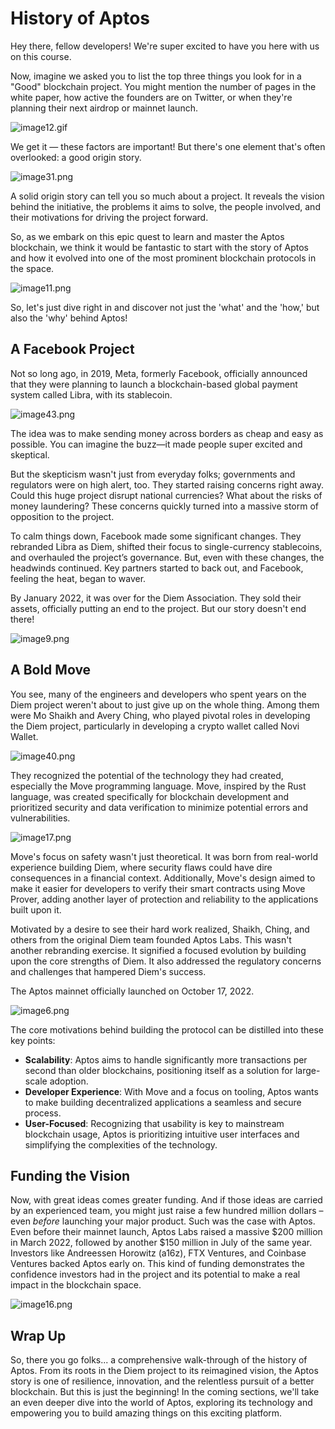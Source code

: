 # History of Aptos

Hey there, fellow developers! We're super excited to have you here with us on this course.

Now, imagine we asked you to list the top three things you look for in a "Good" blockchain project. You might mention the number of pages in the white paper, how active the founders are on Twitter, or when they're planning their next airdrop or mainnet launch.

![image12.gif](https://github.com/0xmetaschool/Learning-Projects/blob/main/assests_for_all/C1%20Introduction%20to%20Aptos/History%20of%20Aptos/image12.webp?raw=true)

We get it — these factors are important! But there's one element that's often overlooked: a good origin story.

![image31.png](https://github.com/0xmetaschool/Learning-Projects/blob/main/assests_for_all/C1%20Introduction%20to%20Aptos/History%20of%20Aptos/image31.webp?raw=true)

A solid origin story can tell you so much about a project. It reveals the vision behind the initiative, the problems it aims to solve, the people involved, and their motivations for driving the project forward.

So, as we embark on this epic quest to learn and master the Aptos blockchain, we think it would be fantastic to start with the story of Aptos and how it evolved into one of the most prominent blockchain protocols in the space.

![image11.png](https://github.com/0xmetaschool/Learning-Projects/blob/main/assests_for_all/C1%20Introduction%20to%20Aptos/History%20of%20Aptos/image11.webp?raw=true)

So, let's just dive right in and discover not just the 'what' and the 'how,' but also the 'why' behind Aptos!

## A Facebook Project

Not so long ago, in 2019, Meta, formerly Facebook, officially announced that they were planning to launch a blockchain-based global payment system called Libra, with its stablecoin.

![image43.png](https://github.com/0xmetaschool/Learning-Projects/blob/main/assests_for_all/C1%20Introduction%20to%20Aptos/History%20of%20Aptos/image43.webp?raw=true)

The idea was to make sending money across borders as cheap and easy as possible. You can imagine the buzz—it made people super excited and skeptical.

But the skepticism wasn't just from everyday folks; governments and regulators were on high alert, too. They started raising concerns right away. Could this huge project disrupt national currencies? What about the risks of money laundering? These concerns quickly turned into a massive storm of opposition to the project.

To calm things down, Facebook made some significant changes. They rebranded Libra as Diem, shifted their focus to single-currency stablecoins, and overhauled the project’s governance. But, even with these changes, the headwinds continued. Key partners started to back out, and Facebook, feeling the heat, began to waver.

By January 2022, it was over for the Diem Association. They sold their assets, officially putting an end to the project. But our story doesn't end there!

![image9.png](https://github.com/0xmetaschool/Learning-Projects/blob/main/assests_for_all/C1%20Introduction%20to%20Aptos/History%20of%20Aptos/image9.webp?raw=true)

## A Bold Move

You see, many of the engineers and developers who spent years on the Diem project weren't about to just give up on the whole thing. Among them were Mo Shaikh and Avery Ching, who played pivotal roles in developing the Diem project, particularly in developing a crypto wallet called Novi Wallet.

![image40.png](https://github.com/0xmetaschool/Learning-Projects/blob/main/assests_for_all/C1%20Introduction%20to%20Aptos/History%20of%20Aptos/image40.webp?raw=true)

They recognized the potential of the technology they had created, especially the Move programming language. Move, inspired by the Rust language, was created specifically for blockchain development and prioritized security and data verification to minimize potential errors and vulnerabilities.

![image17.png](https://github.com/0xmetaschool/Learning-Projects/blob/main/assests_for_all/C1%20Introduction%20to%20Aptos/History%20of%20Aptos/image17.webp?raw=true)

Move's focus on safety wasn't just theoretical. It was born from real-world experience building Diem, where security flaws could have dire consequences in a financial context. Additionally, Move's design aimed to make it easier for developers to verify their smart contracts using Move Prover, adding another layer of protection and reliability to the applications built upon it.

Motivated by a desire to see their hard work realized, Shaikh, Ching, and others from the original Diem team founded Aptos Labs. This wasn't another rebranding exercise. It signified a focused evolution by building upon the core strengths of Diem. It also addressed the regulatory concerns and challenges that hampered Diem's success.

The Aptos mainnet officially launched on October 17, 2022.

![image6.png](https://github.com/0xmetaschool/Learning-Projects/blob/main/assests_for_all/C1%20Introduction%20to%20Aptos/History%20of%20Aptos/image6.webp?raw=true)

The core motivations behind building the protocol can be distilled into these key points:

- **Scalability**: Aptos aims to handle significantly more transactions per second than older blockchains, positioning itself as a solution for large-scale adoption.
- **Developer Experience**: With Move and a focus on tooling, Aptos wants to make building decentralized applications a seamless and secure process.
- **User-Focused**: Recognizing that usability is key to mainstream blockchain usage, Aptos is prioritizing intuitive user interfaces and simplifying the complexities of the technology.

## **Funding the Vision**

Now, with great ideas comes greater funding. And if those ideas are carried by an experienced team, you might just raise a few hundred million dollars – even *before* launching your major product. Such was the case with Aptos. Even before their mainnet launch, Aptos Labs raised a massive $200 million in March 2022, followed by another $150 million in July of the same year. Investors like Andreessen Horowitz (a16z), FTX Ventures, and Coinbase Ventures backed Aptos early on. This kind of funding demonstrates the confidence investors had in the project and its potential to make a real impact in the blockchain space.

![image16.png](https://github.com/0xmetaschool/Learning-Projects/blob/main/assests_for_all/C1%20Introduction%20to%20Aptos/History%20of%20Aptos/image16.webp?raw=true)

## Wrap Up

So, there you go folks... a comprehensive walk-through of the history of Aptos. From its roots in the Diem project to its reimagined vision, the Aptos story is one of resilience, innovation, and the relentless pursuit of a better blockchain. But this is just the beginning! In the coming sections, we'll take an even deeper dive into the world of Aptos, exploring its technology and empowering you to build amazing things on this exciting platform.